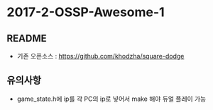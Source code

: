 # 2017-2-OSSP-Awesome-1

## README

- 기존 오픈소스 : https://github.com/khodzha/square-dodge

## 유의사항

- game_state.h에 ip를 각 PC의 ip로 넣어서 make 해야 듀얼 플레이 가능
